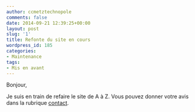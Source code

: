 ```yaml
---
author: ccmetztechnopole
comments: false
date: 2014-09-21 12:39:25+00:00
layout: post
slug: '1'
title: Refonte du site en cours
wordpress_id: 185
categories:
- Maintenance
tags:
- Mis en avant
---
```


Bonjour,

Je suis en train de refaire le site de A à Z. Vous pouvez donner votre avis dans la rubrique [contact](http://cccroixmetz.wordpress.com/la-cc/contacts/).
